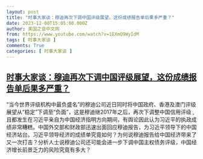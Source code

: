 ```yaml
---
layout: post
title: "时事大家谈：穆迪再次下调中国评级展望，这份成绩报告单后果多严重？"
date: 2023-12-08T15:05:08.000Z
author: 美国之音中文网
from: https://www.youtube.com/watch?v=1EXmQ9WyIdM
tags: [ 时事大家谈 ]
comments: True
categories: [ 时事大家谈 ]
---
```

<!--1702047908000-->
[时事大家谈：穆迪再次下调中国评级展望，这份成绩报告单后果多严重？](https://www.youtube.com/watch?v=1EXmQ9WyIdM)
------

<div>
“当今世界评级机构中最负盛名”的穆迪公司近日同时将中国政府、香港及澳门评级展望从“稳定”下调至“负面”，这是穆迪继2017年之后，再次下调整中国信用评级 ,且都发生在习近平亲自为中国经济指明方向期间，有舆论因此认为习近平的执政成绩非常糟糕。中国外交部和财政部迅速出面回应穆迪报告，为习近平领导下的中国经济站台。习近平领导经济的成绩单究竟如何？为何说穆迪报告给中国经济带来了又一次打击？分析人士说穆迪公司还可能会进一步下调中国主权债务评级，中国经济增长前景乏力的风险究竟有多大？
</div>
